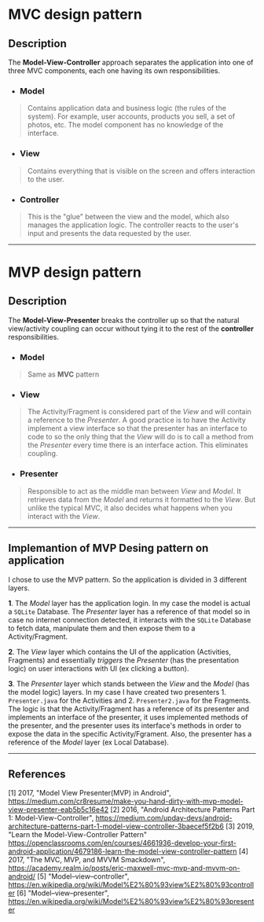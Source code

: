 # MVC design pattern


## Description

The __Model-View-Controller__ approach separates the application into one of three MVC components, each one having its own responsibilities.

+ ### Model

> Contains application data and business logic (the rules of the system). For example, user accounts, products you sell, a set of photos, etc. The model component has no knowledge of the interface.

+ ### View

> Contains everything that is visible on the screen and offers interaction to the user.

+ ### Controller

> This is the "glue" between the view and the model, which also manages the application logic. The controller reacts to the user's input and presents the data requested by the user.


***


# MVP design pattern


## Description

The __Model-View-Presenter__ breaks the controller up so that the natural view/activity coupling can occur without tying it to the rest of the __controller__ responsibilities.

+ ### Model

> Same as __MVC__ pattern

+ ### View

> The Activity/Fragment is considered part of the _View_ and will contain a reference to the _Presenter_. A good practice is to have the Activity implement a view interface so that the presenter has an interface to code to so the only thing that the _View_ will do is to call a method from the _Presenter_ every time there is an interface action. This eliminates coupling.

+ ### Presenter

> Responsible to act as the middle man between _View_ and _Model_. It retrieves data from the _Model_ and returns it formatted to the _View_. But unlike the typical MVC, it also decides what happens when you interact with the _View_.


***

## Implemantion of MVP Desing pattern on application

I chose to use the MVP pattern. So the application is divided in 3 different layers.

__1__. The _Model_ layer has the application login. In my case the model is actual a `SQLite` Database. The _Presenter_ layer has a reference of that model so in case no internet connection detected, it interacts with the `SQLite` Database to fetch data, manipulate them and then expose them to a Activity/Fragment.

__2__. The _View_ layer which contains the UI of the application (Activities, Fragments) and essentially _triggers_ the _Presenter_ (has the presentation logic) on user interactions with UI (ex clicking a button).

__3__. The _Presenter_ layer which stands between the _View_ and the _Model_ (has the model logic) layers. In my case I have created two presenters 1. `Presenter.java` for the Activities and 2. `Presenter2.java` for the Fragments. The logic is that the Activity/Fragment has a reference of its presenter and implements an interface of the presenter, it uses implemented methods of the presenter, and the presenter uses its interface's methods in order to expose the data in the specific Activity/Fgrament. Also, the presenter has a reference of the _Model_ layer (ex Local Database).

***

## References

[1] 2017, "Model View Presenter(MVP) in Android", <https://medium.com/cr8resume/make-you-hand-dirty-with-mvp-model-view-presenter-eab5b5c16e42>
[2] 2016, "Android Architecture Patterns Part 1: Model-View-Controller", <https://medium.com/upday-devs/android-architecture-patterns-part-1-model-view-controller-3baecef5f2b6>
[3] 2019, "Learn the Model-View-Controller Pattern" <https://openclassrooms.com/en/courses/4661936-develop-your-first-android-application/4679186-learn-the-model-view-controller-pattern>
[4] 2017, "The MVC, MVP, and MVVM Smackdown", <https://academy.realm.io/posts/eric-maxwell-mvc-mvp-and-mvvm-on-android/>
[5] "Model–view–controller", <https://en.wikipedia.org/wiki/Model%E2%80%93view%E2%80%93controller>
[6] "Model–view–presenter", <https://en.wikipedia.org/wiki/Model%E2%80%93view%E2%80%93presenter>

